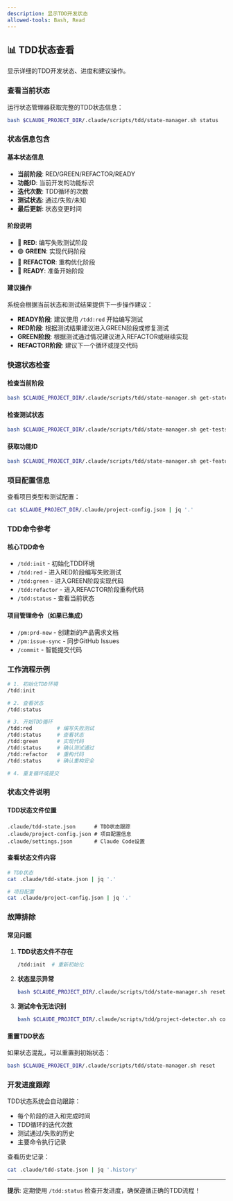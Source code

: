 ```yaml
---
description: 显示TDD开发状态
allowed-tools: Bash, Read
---
```


## 📊 TDD状态查看

显示详细的TDD开发状态、进度和建议操作。

### 查看当前状态

运行状态管理器获取完整的TDD状态信息：

```bash
bash $CLAUDE_PROJECT_DIR/.claude/scripts/tdd/state-manager.sh status
```

### 状态信息包含

#### 基本状态信息
- **当前阶段**: RED/GREEN/REFACTOR/READY
- **功能ID**: 当前开发的功能标识
- **迭代次数**: TDD循环的次数
- **测试状态**: 通过/失败/未知
- **最后更新**: 状态变更时间

#### 阶段说明
- 🔴 **RED**: 编写失败测试阶段
- 🟢 **GREEN**: 实现代码阶段  
- 🔧 **REFACTOR**: 重构优化阶段
- 🔵 **READY**: 准备开始阶段

#### 建议操作
系统会根据当前状态和测试结果提供下一步操作建议：

- **READY阶段**: 建议使用 `/tdd:red` 开始编写测试
- **RED阶段**: 根据测试结果建议进入GREEN阶段或修复测试
- **GREEN阶段**: 根据测试通过情况建议进入REFACTOR或继续实现
- **REFACTOR阶段**: 建议下一个循环或提交代码

### 快速状态检查

#### 检查当前阶段
```bash
bash $CLAUDE_PROJECT_DIR/.claude/scripts/tdd/state-manager.sh get-state
```

#### 检查测试状态
```bash
bash $CLAUDE_PROJECT_DIR/.claude/scripts/tdd/state-manager.sh get-tests
```

#### 获取功能ID
```bash
bash $CLAUDE_PROJECT_DIR/.claude/scripts/tdd/state-manager.sh get-feature
```

### 项目配置信息

查看项目类型和测试配置：

```bash
cat $CLAUDE_PROJECT_DIR/.claude/project-config.json | jq '.'
```

### TDD命令参考

#### 核心TDD命令
- `/tdd:init` - 初始化TDD环境
- `/tdd:red` - 进入RED阶段编写失败测试
- `/tdd:green` - 进入GREEN阶段实现代码
- `/tdd:refactor` - 进入REFACTOR阶段重构代码
- `/tdd:status` - 查看当前状态

#### 项目管理命令（如果已集成）
- `/pm:prd-new` - 创建新的产品需求文档
- `/pm:issue-sync` - 同步GitHub Issues
- `/commit` - 智能提交代码

### 工作流程示例

```bash
# 1. 初始化TDD环境
/tdd:init

# 2. 查看状态
/tdd:status

# 3. 开始TDD循环
/tdd:red        # 编写失败测试
/tdd:status     # 查看状态
/tdd:green      # 实现代码
/tdd:status     # 确认测试通过
/tdd:refactor   # 重构代码
/tdd:status     # 确认重构安全

# 4. 重复循环或提交
```

### 状态文件说明

#### TDD状态文件位置
```
.claude/tdd-state.json      # TDD状态跟踪
.claude/project-config.json # 项目配置信息
.claude/settings.json       # Claude Code设置
```

#### 查看状态文件内容
```bash
# TDD状态
cat .claude/tdd-state.json | jq '.'

# 项目配置
cat .claude/project-config.json | jq '.'
```

### 故障排除

#### 常见问题
1. **TDD状态文件不存在**
   ```bash
   /tdd:init  # 重新初始化
   ```

2. **状态显示异常**
   ```bash
   bash $CLAUDE_PROJECT_DIR/.claude/scripts/tdd/state-manager.sh reset
   ```

3. **测试命令无法识别**
   ```bash
   bash $CLAUDE_PROJECT_DIR/.claude/scripts/tdd/project-detector.sh config
   ```

#### 重置TDD状态
如果状态混乱，可以重置到初始状态：

```bash
bash $CLAUDE_PROJECT_DIR/.claude/scripts/tdd/state-manager.sh reset
```

### 开发进度跟踪

TDD状态系统会自动跟踪：
- 每个阶段的进入和完成时间
- TDD循环的迭代次数
- 测试通过/失败的历史
- 主要命令执行记录

查看历史记录：
```bash
cat .claude/tdd-state.json | jq '.history'
```

---
**提示**: 定期使用 `/tdd:status` 检查开发进度，确保遵循正确的TDD流程！
